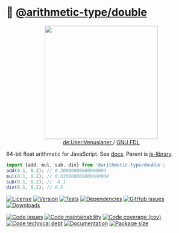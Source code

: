 :1234: [@arithmetic-type/double](https://arithmetic-type.github.io/double)
==

<p align="center">
<a href="https://commons.wikimedia.org/wiki/File:Z3_Deutsches_Museum.JPG">
<img src="https://upload.wikimedia.org/wikipedia/commons/thumb/4/4c/Z3_Deutsches_Museum.JPG/640px-Z3_Deutsches_Museum.JPG" width="300">
</a><br/>
<a href="https://en.wikipedia.org/wiki/de:User:Venusianer">
de:User:Venusianer
</a>
/
<a href="https://www.gnu.org/licenses/fdl-1.3.html">GNU FDL</a>
</p>

64-bit float arithmetic for JavaScript.
See [docs](https://arithmetic-type.github.io/double).
Parent is [js-library](https://github.com/make-github-pseudonymous-again/js-library).

```js
import {add, mul, sub, div} from '@arithmetic-type/double';
add(0.1, 0.2); // 0.30000000000000004
mul(0.1, 0.2); // 0.020000000000000004
sub(0.1, 0.2); // -0.1
div(0.1, 0.2); // 0.5
```

[![License](https://img.shields.io/github/license/arithmetic-type/double.svg)](https://raw.githubusercontent.com/arithmetic-type/double/main/LICENSE)
[![Version](https://img.shields.io/npm/v/@arithmetic-type/double.svg)](https://www.npmjs.org/package/@arithmetic-type/double)
[![Tests](https://img.shields.io/github/actions/workflow/status/arithmetic-type/double/ci.yml?branch=main&event=push&label=tests)](https://github.com/arithmetic-type/double/actions/workflows/ci.yml?query=branch:main)
[![Dependencies](https://img.shields.io/librariesio/github/arithmetic-type/double.svg)](https://github.com/arithmetic-type/double/network/dependencies)
[![GitHub issues](https://img.shields.io/github/issues/arithmetic-type/double.svg)](https://github.com/arithmetic-type/double/issues)
[![Downloads](https://img.shields.io/npm/dm/@arithmetic-type/double.svg)](https://www.npmjs.org/package/@arithmetic-type/double)

[![Code issues](https://img.shields.io/codeclimate/issues/arithmetic-type/double.svg)](https://codeclimate.com/github/arithmetic-type/double/issues)
[![Code maintainability](https://img.shields.io/codeclimate/maintainability/arithmetic-type/double.svg)](https://codeclimate.com/github/arithmetic-type/double/trends/churn)
[![Code coverage (cov)](https://img.shields.io/codecov/c/gh/arithmetic-type/double/main.svg)](https://codecov.io/gh/arithmetic-type/double)
[![Code technical debt](https://img.shields.io/codeclimate/tech-debt/arithmetic-type/double.svg)](https://codeclimate.com/github/arithmetic-type/double/trends/technical_debt)
[![Documentation](https://arithmetic-type.github.io/double/badge.svg)](https://arithmetic-type.github.io/double/source.html)
[![Package size](https://img.shields.io/bundlephobia/minzip/@arithmetic-type/double)](https://bundlephobia.com/result?p=@arithmetic-type/double)
